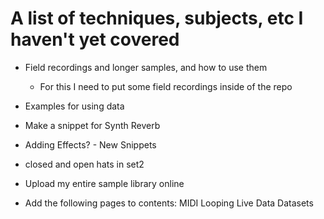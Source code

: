 # A list of techniques, subjects, etc I haven't yet covered

- Field recordings and longer samples, and how to use them
    - For this I need to put some field recordings inside of the repo
- Examples for using data
- Make a snippet for Synth Reverb
- Adding Effects? - New Snippets
- closed and open hats in set2
- Upload my entire sample library online

- Add the following pages to contents:
MIDI
Looping
Live Data
Datasets